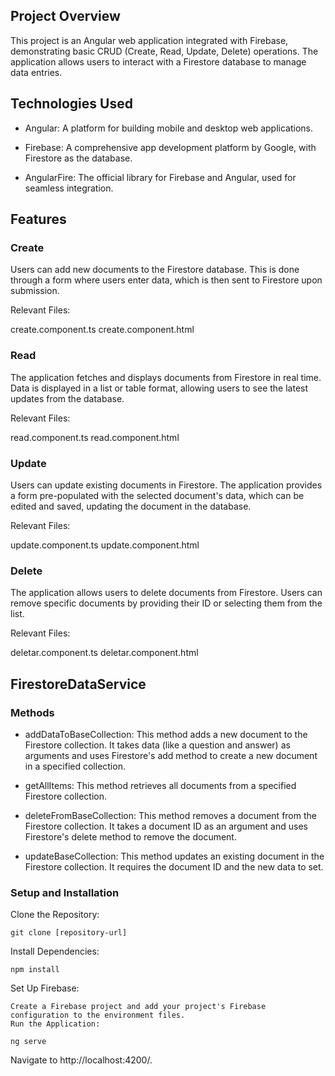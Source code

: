 ## Project Overview


This project is an Angular web application integrated with Firebase, demonstrating basic CRUD (Create, Read, Update, Delete) operations. The application allows users to interact with a Firestore database to manage data entries.


## Technologies Used

- Angular: A platform for building mobile and desktop web applications.


- Firebase: A comprehensive app development platform by Google, with Firestore as the database.


- AngularFire: The official library for Firebase and Angular, used for seamless integration.


## Features
### Create
Users can add new documents to the Firestore database. This is done through a form where users enter data, which is then sent to Firestore upon submission.

Relevant Files:

create.component.ts
create.component.html


### Read

The application fetches and displays documents from Firestore in real time. Data is displayed in a list or table format, allowing users to see the latest updates from the database.

Relevant Files:

read.component.ts
read.component.html

### Update
Users can update existing documents in Firestore. The application provides a form pre-populated with the selected document's data, which can be edited and saved, updating the document in the database.

Relevant Files:

update.component.ts
update.component.html

### Delete
The application allows users to delete documents from Firestore. Users can remove specific documents by providing their ID or selecting them from the list.

Relevant Files:

deletar.component.ts
deletar.component.html

## FirestoreDataService

### Methods

- addDataToBaseCollection: This method adds a new document to the Firestore collection. It takes data (like a question and answer) as arguments and uses Firestore's add method to create a new document in a specified collection.


- getAllItems: This method retrieves all documents from a specified Firestore collection.


- deleteFromBaseCollection: This method removes a document from the Firestore collection. It takes a document ID as an argument and uses Firestore's delete method to remove the document.


- updateBaseCollection: This method updates an existing document in the Firestore collection. It requires the document ID and the new data to set.


### Setup and Installation
Clone the Repository:

```
git clone [repository-url]
```
Install Dependencies:

```
npm install
```
Set Up Firebase:

```
Create a Firebase project and add your project's Firebase configuration to the environment files.
Run the Application:
```

```
ng serve
```

Navigate to http://localhost:4200/.
